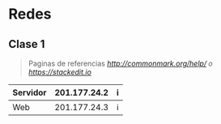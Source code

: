 # Redes
## Clase 1
> Paginas de referencias *http://commonmark.org/help/ o https://stackedit.io*

| Servidor | 201.177.24.2 | ℹ️ |
|----------|--------------|---|
| Web      | 201.177.24.3 | ℹ️ |
